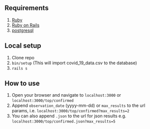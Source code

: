 ## Requirements
1. [Ruby](https://www.ruby-lang.org/en/documentation/installation/)
2. [Ruby on Rails](https://guides.rubyonrails.org/getting_started.html#creating-a-new-rails-project-installing-rails)
3. [postgresql](https://www.postgresql.org/download/)

## Local setup
1. Clone repo
2. `bin/setup` (This will import covid_19_data.csv to the database)
3. `rails s`

## How to use
1. Open your browser and navigate to `localhost:3000` or `localhost:3000/top/confirmed`
2. Append `observation_date` (yyyy-mm-dd) or `max_results` to the url params, i.e. `localhost:3000/top/confirmed?max_results=2`
3. You can also append `.json` to the url for json results e.g. `localhost:3000/top/confirmed.json?max_results=5` 
